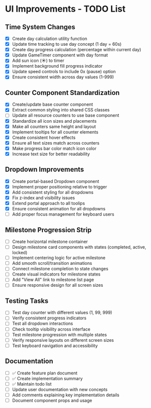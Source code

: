 # UI Improvements - TODO List

## Time System Changes

- [x] Create day calculation utility function
- [x] Update time tracking to use day concept (1 day = 60s)
- [x] Create day progress calculation (percentage within current day)
- [x] Update GameTimer component with day format
- [x] Add sun icon (☀︎) to timer
- [x] Implement background fill progress indicator
- [x] Update speed controls to include 0x (pause) option
- [x] Ensure consistent width across day values (1-999)

## Counter Component Standardization

- [x] Create/update base counter component
- [x] Extract common styling into shared CSS classes
- [ ] Update all resource counters to use base component
- [x] Standardize all icon sizes and placements
- [x] Make all counters same height and layout
- [x] Implement tooltips for all counter elements
- [x] Create consistent hover effects
- [x] Ensure all text sizes match across counters
- [x] Make progress bar color match icon color
- [x] Increase text size for better readability

## Dropdown Improvements

- [x] Create portal-based Dropdown component
- [x] Implement proper positioning relative to trigger
- [x] Add consistent styling for all dropdowns
- [x] Fix z-index and visibility issues
- [x] Extend portal approach to all toolips
- [x] Ensure consistent animation for all dropdowns
- [ ] Add proper focus management for keyboard users

## Milestone Progression Strip

- [ ] Create horizontal milestone container
- [ ] Design milestone card components with states (completed, active, locked)
- [ ] Implement centering logic for active milestone
- [ ] Add smooth scroll/transition animations
- [ ] Connect milestone completion to state changes
- [ ] Create visual indicators for milestone states
- [ ] Add "View All" link to milestone list page
- [ ] Ensure responsive design for all screen sizes

## Testing Tasks

- [ ] Test day counter with different values (1, 99, 999)
- [ ] Verify consistent progress indicators
- [ ] Test all dropdown interactions
- [ ] Check tooltip visibility across interface
- [ ] Test milestone progression with multiple states
- [ ] Verify responsive layouts on different screen sizes
- [ ] Test keyboard navigation and accessibility

## Documentation

- [ ] ✅ Create feature plan document
- [ ] ✅ Create implementation summary
- [ ] ✅ Maintain todo list
- [ ] Update user documentation with new concepts
- [ ] Add comments explaining key implementation details
- [ ] Document component props and usage